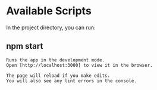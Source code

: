 # Available Scripts

In the project directory, you can run:
## npm start
```
Runs the app in the development mode.
Open [http://localhost:3000] to view it in the browser.

The page will reload if you make edits.
You will also see any lint errors in the console.
```
